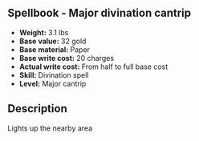 ## Spellbook - Major divination cantrip

- **Weight:** 3.1 lbs
- **Base value:** 32 gold
- **Base material:** Paper
- **Base write cost:** 20 charges
- **Actual write cost:** From half to full base cost
- **Skill:** Divination spell
- **Level:** Major cantrip

## Description

Lights up the nearby area
